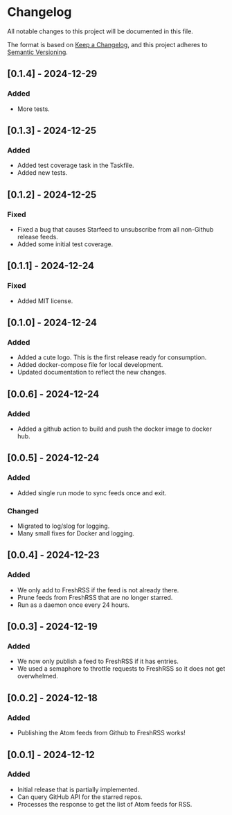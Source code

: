 # Changelog

All notable changes to this project will be documented in this file.

The format is based on [Keep a Changelog](https://keepachangelog.com/en/1.0.0/), and this project
adheres to [Semantic Versioning](https://semver.org/spec/v2.0.0.html).

## [0.1.4] - 2024-12-29

### Added

- More tests.

## [0.1.3] - 2024-12-25

### Added

- Added test coverage task in the Taskfile.
- Added new tests.

## [0.1.2] - 2024-12-25

### Fixed

- Fixed a bug that causes Starfeed to unsubscribe from all non-Github release feeds.
- Added some initial test coverage.

## [0.1.1] - 2024-12-24

### Fixed

- Added MIT license.

## [0.1.0] - 2024-12-24

### Added

- Added a cute logo. This is the first release ready for consumption.
- Added docker-compose file for local development.
- Updated documentation to reflect the new changes.

## [0.0.6] - 2024-12-24

### Added

- Added a github action to build and push the docker image to docker hub.

## [0.0.5] - 2024-12-24

### Added

- Added single run mode to sync feeds once and exit.

### Changed

- Migrated to log/slog for logging.
- Many small fixes for Docker and logging.

## [0.0.4] - 2024-12-23

### Added

- We only add to FreshRSS if the feed is not already there.
- Prune feeds from FreshRSS that are no longer starred.
- Run as a daemon once every 24 hours.

## [0.0.3] - 2024-12-19

### Added

- We now only publish a feed to FreshRSS if it has entries.
- We used a semaphore to throttle requests to FreshRSS so it does not get overwhelmed.

## [0.0.2] - 2024-12-18

### Added

- Publishing the Atom feeds from Github to FreshRSS works!

## [0.0.1] - 2024-12-12

### Added

- Initial release that is partially implemented.
- Can query GitHub API for the starred repos.
- Processes the response to get the list of Atom feeds for RSS.

